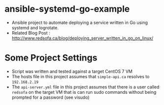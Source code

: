 
# ansible-systemd-go-example

- Ansible project to automate deploying a service written in Go using systemd and logrotate. 
- Related Blog Post : http://www.redsofa.ca/blog/deploying_server_written_in_go_on_linux/

# Some Project Settings 
- Script was written and tested against a target CentOS 7 VM
- The hosts file in this project assumes that `simple-api.ca` resolves to `192.168.2.19`
- The `api-server.yml` file in this project assumes that there is a user called `redsofa` on the target VM that is can run sudo commands without being prompted for a password (see visudo)

